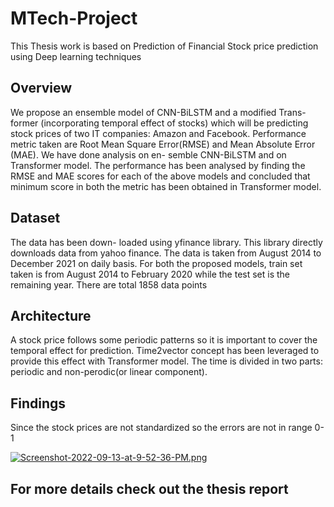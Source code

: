 # MTech-Project

This Thesis work is based on Prediction of Financial Stock price prediction using Deep learning techniques

## Overview

We propose an ensemble model of CNN-BiLSTM and a modified Trans-
former (incorporating temporal effect of stocks) which will be predicting stock prices of
two IT companies: Amazon and Facebook. Performance metric taken are Root Mean
Square Error(RMSE) and Mean Absolute Error (MAE). We have done analysis on en-
semble CNN-BiLSTM and on Transformer model. The performance has been analysed
by finding the RMSE and MAE scores for each of the above models and concluded that
minimum score in both the metric has been obtained in Transformer model.

## Dataset

The data has been down- loaded using yfinance library. This library directly downloads data from yahoo finance. The data is taken from August 2014 to December 2021 on daily basis. For both the proposed models, train set taken is from August 2014 to February 2020 while the test set is the remaining year. There are total 1858 data points

## Architecture

A stock price follows some periodic patterns so it is important to cover the temporal effect for prediction. Time2vector concept has been leveraged to provide this effect with Transformer model. The time is divided in two parts: periodic and non-perodic(or linear component).

## Findings

Since the stock prices are not standardized so the errors are not in range 0-1

[![Screenshot-2022-09-13-at-9-52-36-PM.png](https://i.postimg.cc/L85NJMXM/Screenshot-2022-09-13-at-9-52-36-PM.png)](https://postimg.cc/LJdzWwLy)



## For more details check out the thesis report
